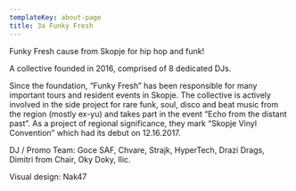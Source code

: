 ```yaml
---
templateKey: about-page
title: За Funky Fresh
---
```

Funky Fresh cause from Skopje for hip hop and funk! 

A collective founded in 2016, comprised of 8 dedicated DJs.

Since the foundation, “Funky Fresh” has been responsible for many important tours and resident events in Skopje. The collective is actively involved in the side project for rare funk, soul, disco and beat music from the region (mostly ex-yu) and takes part in the event “Echo from the distant past”. As a project of regional significance, they mark “Skopje Vinyl Convention” which had its debut on 12.16.2017.

DJ / Promo Team: Goce SAF, Chvare, Strajk, HyperTech, Drazi Drags, Dimitri from Chair, Oky Doky, Ilic.

Visual design: Nak47

